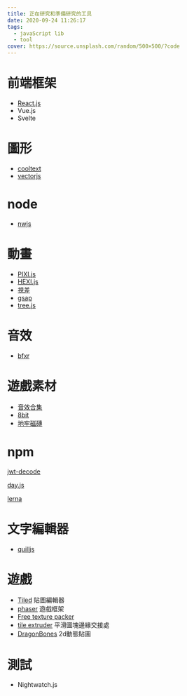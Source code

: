 ```yaml
---
title: 正在研究和準備研究的工具
date: 2020-09-24 11:26:17
tags:
  - javaScript lib
  - tool
cover: https://source.unsplash.com/random/500×500/?code
---
```

# 前端框架

- [React.js]()
- Vue.js
- Svelte

# 圖形

- [cooltext](https://cooltext.com/https://cooltext.com/)
- [vectorjs](https://vectorjs.org/)

# node

- [nwjs](https://nwjs.io/)

# 動畫

- [PIXI.js]()
- [HEXI.js](https://github.com/kittykatattack/hexi)
- [視差](https://matthew.wagerfield.com/parallax/)
- [gsap](https://greensock.com/gsap/)
- [tree.js](https://threejs.org/)

# 音效

- [bfxr](https://www.bfxr.net/)

# 遊戲素材

- [音效合集](https://opengameart.org/content/oves-essential-game-audio-pack-collection-160-files-updated)
- [8bit](https://opengameart.org/content/generic-8-bit-jrpg-soundtrack)
- [地牢磁磚](https://0x72.itch.io/dungeontileset-ii)

# npm

[jwt-decode](https://www.npmjs.com/package/jwt-decode)

[day.js]()

[lerna]()

# 文字編輯器

- [quilljs](https://quilljs.com/)

# 遊戲

- [Tiled](https://www.mapeditor.org/) 貼圖編輯器
- [phaser](http://phaser.io/news) 遊戲框架
- [Free texture packer](http://free-tex-packer.com/download/)
- [tile extruder](https://github.com/sporadic-labs/tile-extruder) 平滑圖塊邊緣交接處
- [DragonBones](http://dragonbones.com/cn/animation.html) 2d動態貼圖

# 測試

- Nightwatch.js
